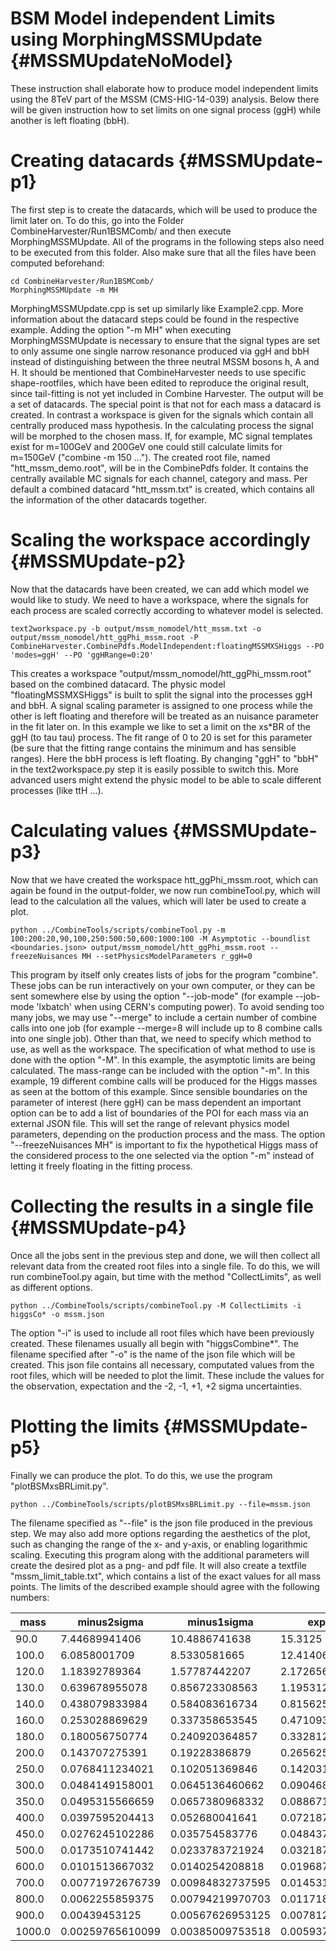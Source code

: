 BSM Model independent Limits using MorphingMSSMUpdate {#MSSMUpdateNoModel}
=================================================================

These instruction shall elaborate how to produce model independent limits using the 8TeV part of the MSSM (CMS-HIG-14-039) analysis. Below there will be given instruction how to set limits on one signal process (ggH) while another is left floating (bbH).

Creating datacards {#MSSMUpdate-p1}
========================

The first step is to create the datacards, which will be used to produce the limit later on. To do this, go into the Folder CombineHarvester/Run1BSMComb/ and then execute MorphingMSSMUpdate. All of the programs in the following steps also need to be executed from this folder. Also make sure that all the files have been computed beforehand:

    cd CombineHarvester/Run1BSMComb/
    MorphingMSSMUpdate -m MH

MorphingMSSMUpdate.cpp is set up similarly like Example2.cpp. More information about the datacard steps could be found in the respective example. Adding the option "-m MH" when executing MorphingMSSMUpdate is necessary to ensure that the signal types are set to only assume one single narrow resonance produced via ggH and bbH instead of distinguishing between the three neutral MSSM bosons h, A and H.
It should be mentioned that CombineHarvester needs to use specific shape-rootfiles, which have been edited to reproduce the original result, since tail-fitting is not yet included in Combine Harvester.
The output will be a set of datacards. The special point is that not for each mass a datacard is created. In contrast a workspace is given for the signals which contain all centrally produced mass hypothesis. In the calculating process the signal will be morphed to the chosen mass. If, for example, MC signal templates exist for m=100GeV and 200GeV one could still calculate limits for m=150GeV ("combine -m 150 ..."). The created root file, named "htt_mssm_demo.root", will be in the CombinePdfs folder. It contains the centrally available MC signals for each channel, category and mass. Per default a combined datacard "htt_mssm.txt" is created, which contains all the information of the other datacards together.

Scaling the workspace accordingly {#MSSMUpdate-p2}
=======================================

Now that the datacards have been created, we can add which model we would like to study. We need to have a workspace, where the signals for each process are scaled correctly according to whatever model is selected.

    text2workspace.py -b output/mssm_nomodel/htt_mssm.txt -o output/mssm_nomodel/htt_ggPhi_mssm.root -P CombineHarvester.CombinePdfs.ModelIndependent:floatingMSSMXSHiggs --PO 'modes=ggH' --PO 'ggHRange=0:20'

This creates a workspace "output/mssm_nomodel/htt_ggPhi_mssm.root" based on the combined datacard. The physic model "floatingMSSMXSHiggs" is built to split the signal into the processes ggH and bbH. A signal scaling parameter is assigned to one process while the other is left floating and therefore will be treated as an nuisance parameter in the fit later on. In this example we like to set a limit on the xs*BR of the ggH (to tau tau) process. The fit range of 0 to 20 is set for this parameter (be sure that the fitting range contains the minimum and has sensible ranges). Here the bbH process is left floating. By changing "ggH" to "bbH" in the text2workspace.py step it is easily possible to switch this.
More advanced users might extend the physic model to be able to scale different processes (like ttH ...).


Calculating values {#MSSMUpdate-p3}
========================

Now that we have created the workspace htt_ggPhi_mssm.root, which can again be found in the output-folder, we now run combineTool.py, which will lead to the calculation all the values, which will later be used to create a plot.

    python ../CombineTools/scripts/combineTool.py -m 100:200:20,90,100,250:500:50,600:1000:100 -M Asymptotic --boundlist <boundaries.json> output/mssm_nomodel/htt_ggPhi_mssm.root --freezeNuisances MH --setPhysicsModelParameters r_ggH=0

This program by itself only creates lists of jobs for the program "combine". These jobs can be run interactively on your own computer, or they can be sent somewhere else by using the option "--job-mode" (for example --job-mode 'lxbatch' when using CERN's computing power). To avoid sending too many jobs, we may use "--merge" to include a certain number of combine calls into one job (for example --merge=8 will include up to 8 combine calls into one single job).
Other than that, we need to specify which method to use, as well as the workspace. The specification of what method to use is done with the option "-M". In this example, the asymptotic limits are being calculated. The mass-range can be included with the option "-m". In this example, 19 different combine calls will be produced for the Higgs masses as seen at the bottom of this example. Since sensible boundaries on the parameter of interest (here ggH) can be mass dependent an important option can be to add a list of boundaries of the POI for each mass via an external JSON file. This will set the range of relevant physics model parameters, depending on the production process and the mass.
The option "--freezeNuisances MH" is important to fix the hypothetical Higgs mass of the considered process to the one selected via the option "-m" instead of letting it freely floating in the fitting process.


Collecting the results in a single file {#MSSMUpdate-p4}
=============================================

Once all the jobs sent in the previous step and done, we will then collect all relevant data from the created root files into a single file. To do this, we will run combineTool.py again, but time with the method "CollectLimits", as well as different options.

    python ../CombineTools/scripts/combineTool.py -M CollectLimits -i higgsCo* -o mssm.json

The option "-i" is used to include all root files which have been previously created. These filenames usually all begin with "higgsCombine*". The filename specified after "-o" is the name of the json file which will be created. This json file contains all necessary, computated values from the root files, which will be needed to plot the limit. These include the values for the observation, expectation and the -2, -1, +1, +2 sigma uncertainties.


Plotting the limits {#MSSMUpdate-p5}
=========================

Finally we can produce the plot. To do this, we use the program "plotBSMxsBRLimit.py".

    python ../CombineTools/scripts/plotBSMxsBRLimit.py --file=mssm.json

The filename specified as "--file" is the json file produced in the previous step. We may also add more options regarding the aesthetics of the plot, such as changing the range of the x- and y-axis, or enabling logarithmic scaling. Executing this program along with the additional parameters will create the desired plot as a png- and pdf file. It will also create a textfile "mssm_limit_table.txt", which contains a list of the exact values for all mass points.
The limits of the described example should agree with the following numbers: 

|  mass  |   minus2sigma    |   minus1sigma    |     expected     |    plus1sigma    |    plus2sigma   |      observed     |
|--------|------------------|------------------|------------------|------------------|-----------------|-------------------|
|   90.0 |    7.44689941406 |    10.4886741638 |          15.3125 |    22.3316726685 |   31.1344871521 |     21.4247200433 |
|  100.0 |     6.0858001709 |     8.5330581665 |       12.4140625 |    18.1046066284 |   25.0876998901 |     17.6605401733 |
|  120.0 |    1.18392789364 |    1.57787442207 |    2.17265629768 |    3.03002619743 |   4.02200269699 |     2.97035384799 |
|  130.0 |   0.639678955078 |   0.856723308563 |        1.1953125 |    1.68129837513 |    2.2536046505 |     1.59457176432 |
|  140.0 |   0.438079833984 |   0.584083616734 |   0.815625011921 |    1.14398777485 |   1.52501606941 |     0.94770346896 |
|  160.0 |   0.253028869629 |   0.337358653545 |    0.47109374404 |   0.660751521587 |  0.886857688427 |    0.460536925886 |
|  180.0 |   0.180056750774 |   0.240920364857 |   0.332812488079 |   0.466799587011 |  0.626536250114 |    0.302229212372 |
|  200.0 |   0.143707275391 |    0.19228386879 |         0.265625 |   0.370445460081 |   0.49172270298 |    0.227834272278 |
|  250.0 |  0.0768411234021 |   0.102051369846 |   0.142031252384 |   0.198079377413 |  0.264753729105 |    0.117494322717 |
|  300.0 |  0.0484149158001 |  0.0645136460662 |   0.090468749404 |   0.126169368625 |  0.168638512492 |     0.06854323815 |
|  350.0 |  0.0495315566659 |  0.0657380968332 |  0.0886718779802 |   0.118715122342 |  0.152319088578 |   0.0842439601436 |
|  400.0 |  0.0397595204413 |   0.052680041641 |  0.0721874982119 |  0.0972210913897 |   0.12731602788 |   0.0725939537161 |
|  450.0 |  0.0276245102286 |   0.035754583776 |  0.0484374985099 |    0.06581415236 |  0.086501725018 |   0.0503201500801 |
|  500.0 |  0.0173510741442 |  0.0233783721924 |  0.0321874991059 |  0.0452741757035 | 0.0613017454743 |   0.0379442905513 |
|  600.0 |  0.0101513667032 |  0.0140254208818 |   0.019687499851 |    0.02816282399 | 0.0385656952858 |   0.0255840519774 |
|  700.0 | 0.00771972676739 | 0.00984832737595 |  0.0145312501118 |  0.0205551572144 | 0.0290479976684 |   0.0209467474855 |
|  800.0 |  0.0062255859375 | 0.00794219970703 |       0.01171875 |  0.0165767390281 | 0.0222346615046 |   0.0163398869015 |
|  900.0 |    0.00439453125 | 0.00567626953125 |        0.0078125 |  0.0113002872095 | 0.0163606926799 |   0.0107711296097 |
| 1000.0 | 0.00259765610099 | 0.00385009753518 | 0.00593749992549 | 0.00858821813017 | 0.0124341268092 | 0.008082145785341 |
